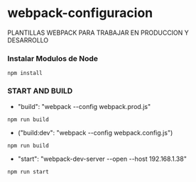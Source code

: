 # webpack-configuracion
PLANTILLAS WEBPACK PARA TRABAJAR EN PRODUCCION Y DESARROLLO


### Instalar Modulos de Node
```
npm install
```

### START AND BUILD
* "build": "webpack --config webpack.prod.js"
```
npm run build 
```
*  ("build:dev": "webpack --config webpack.config.js")
```
npm run build
```

*  "start": "webpack-dev-server --open --host 192.168.1.38"
```
npm run start
```